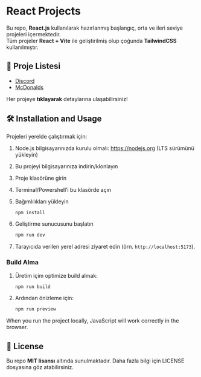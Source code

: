 # React Projects

Bu repo, **React.js** kullanılarak hazırlanmış başlangıç, orta ve ileri seviye projeleri içermektedir.  
Tüm projeler **React + Vite** ile geliştirilmiş olup çoğunda **TailwindCSS** kullanılmıştır.


## 📌 Proje Listesi
- [Discord](discord-clone/)
- [McDonalds](mcdonalds-clone/)

Her projeye **tıklayarak** detaylarına ulaşabilirsiniz!

## 🛠 Installation and Usage

Projeleri yerelde çalıştırmak için:

1. Node.js bilgisayarınızda kurulu olmalı: https://nodejs.org (LTS sürümünü yükleyin)
2. Bu projeyi bilgisayarınıza indirin/klonlayın
3. Proje klasörüne girin
4. Terminal/Powershell’i bu klasörde açın
5. Bağımlılıkları yükleyin
     ```bash
     npm install
     ```

6. Geliştirme sunucusunu başlatın
     ```bash
     npm run dev
     ```

7. Tarayıcıda verilen yerel adresi ziyaret edin (örn. `http://localhost:5173`).

### Build Alma
1. Üretim içim optimize build almak:
     ```bash
     npm run build
     ```
2. Ardından önizleme için:
     ```bash
     npm run preview
     ```

     
When you run the project locally, JavaScript will work correctly in the browser.
     


## 📜 License
Bu repo **MIT lisansı** altında sunulmaktadır. Daha fazla bilgi için LICENSE dosyasına göz atabilirsiniz.

